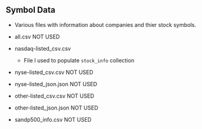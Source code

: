 ## Symbol Data

- Various files with information about companies and thier stock symbols.

- all.csv NOT USED
- nasdaq-listed_csv.csv
  - File I used to populate `stock_info` collection
- nyse-listed_csv.csv NOT USED
- nyse-listed_json.json NOT USED
- other-listed_csv.csv NOT USED
- other-listed_json.json NOT USED
- sandp500_info.csv NOT USED